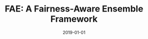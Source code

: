 ---
title: "FAE: A Fairness-Aware Ensemble Framework"
authors: "Iosifidis, Vasileios; Fetahu, Besnik; Ntoutsi, Eirini"
collection: publications
permalink: /publication/2019-DBLP_conf_bigdataconf_IosifidisFN19
date: 2019-01-01
venue: "2019 IEEE International Conference on Big Data (Big Data), Los Angeles, CA, USA, December 9-12, 2019"
---